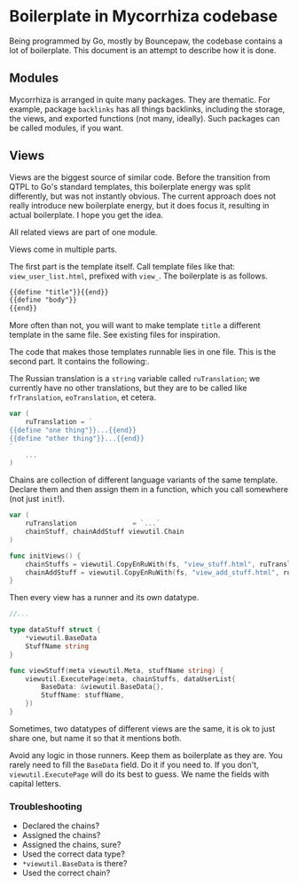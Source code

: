 # Boilerplate in Mycorrhiza codebase

Being programmed by Go, mostly by Bouncepaw, the codebase contains a lot of boilerplate. This document is an attempt to describe how it is done.

## Modules

Mycorrhiza is arranged in quite many packages. They are thematic. For example, package `backlinks` has all things backlinks, including the storage, the views, and exported functions (not many, ideally). Such packages can be called modules, if you want.

## Views

Views are the biggest source of similar code. Before the transition from QTPL to Go's standard templates, this boilerplate energy was split differently, but was not instantly obvious. The current approach does not really introduce new boilerplate energy, but it does focus it, resulting in actual boilerplate. I hope you get the idea.

All related views are part of one module.

Views come in multiple parts.

The first part is the template itself. Call template files like that: `view_user_list.html`, prefixed with `view_`. The boilerplate is as follows.

```html
{{define "title"}}{{end}}
{{define "body"}}
{{end}}
```

More often than not, you will want to make template `title` a different template in the same file. See existing files for inspiration.

The code that makes those templates runnable lies in one file. This is the second part. It contains the following:.

The Russian translation is a `string` variable called `ruTranslation`; we currently have no other translations, but they are to be called like `frTranslation`, `eoTranslation`, et cetera.


```go
var (
	ruTranslation = `
{{define "one thing"}}...{{end}}
{{define "other thing"}}...{{end}}
`
	...
)
```

Chains are collection of different language variants of the same template. Declare them and then assign them in a function, which you call somewhere (not just `init`!).

```go
var (
	ruTranslation              = `...`
	chainStuff, chainAddStuff viewutil.Chain
)

func initViews() {
	chainStuffs = viewutil.CopyEnRuWith(fs, "view_stuff.html", ruTranslation)
	chainAddStuff = viewutil.CopyEnRuWith(fs, "view_add_stuff.html", ruTranslation)
}
```

Then every view has a runner and its own datatype.

```go
//...

type dataStuff struct {
	*viewutil.BaseData
	StuffName string
}

func viewStuff(meta viewutil.Meta, stuffName string) {
	viewutil.ExecutePage(meta, chainStuffs, dataUserList{
		BaseData: &viewutil.BaseData{},
		StuffName: stuffName,
	})
}
```

Sometimes, two datatypes of different views are the same, it is ok to just share one, but name it so that it mentions both.

Avoid any logic in those runners. Keep them as boilerplate as they are. You rarely need to fill the `BaseData` field. Do it if you need to. If you don't, `viewutil.ExecutePage` will do its best to guess. We name the fields with capital letters.

### Troubleshooting

* Declared the chains?
* Assigned the chains?
* Assigned the chains, sure?
* Used the correct data type?
* `*viewutil.BaseData` is there?
* Used the correct chain?